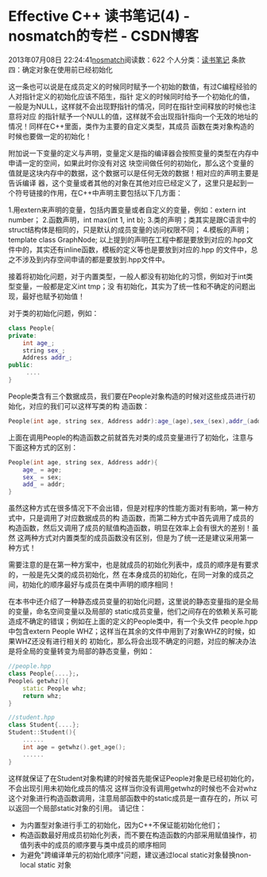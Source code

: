 # Effective C++ 读书笔记(4) - nosmatch的专栏 - CSDN博客
2013年07月08日 22:24:41[nosmatch](https://me.csdn.net/HDUTigerkin)阅读数：622
个人分类：[读书笔记](https://blog.csdn.net/HDUTigerkin/article/category/1432055)
条款四：确定对象在使用前已经初始化
> 
这一条也可以说是在成员定义的时候同时赋予一个初始的数值，有过C编程经验的人对指针定义的初始化应该不陌生，指针
定义的时候同时给予一个初始化的值，一般是为NULL，这样就不会出现野指针的情况，同时在指针空间释放的时候也注意将对应
的指针赋予一个NULL的值，这样就不会出现指针指向一个无效的地址的情况！同样在C++里面，类作为主要的自定义类型，其成员
函数在类对象构造的时候也要做一定的初始化！
> 
附加说一下变量的定义与声明，变量定义是指的编译器会按照变量的类型在内存中申请一定的空间，如果此时你没有对这
块空间做任何的初始化，那么这个变量的值就是这块内存中的数据，这个数据可以是任何无效的数据！相对应的声明主要是告诉编译
器，这个变量或者其他的对象在其他对应已经定义了，这里只是起到一个符号链接的作用，在C++中声明主要包括以下几方面：
> 
1.用extern来声明的变量，包括内置变量或者自定义的变量，例如：extern int number；
2.函数声明，int max(int 1, int b);
3.类的声明；类其实是跟C语言中的struct结构体是相同的，只是默认的成员变量的访问权限不同；
4.模板的声明；template<typename T> class GraphNode;
以上提到的声明在工程中都是要放到对应的.hpp文件中的，其实还有inline函数，模板的定义等也是要放到对应的.hpp
的文件中，总之不涉及到内存空间申请的都是要放到.hpp文件中。
> 
接着将初始化问题，对于内置类型，一般人都没有初始化的习惯，例如对于int类型变量，一般都是定义int tmp；没
有初始化，其实为了统一性和不确定的问题出现，最好也赋予初始值！
> 
对于类的初始化问题，例如：
```cpp
class People{
private:
    int age_;
    string sex_;
    Address addr_;
public:
     ....
}
```
People类含有三个数据成员，我们要在People对象构造的时候对这些成员进行初始化，对应的我们可以这样写类的构
造函数：
> 
```cpp
People(int age, string sex, Address addr):age_(age),sex_(sex),addr_(addr){}
```
上面在调用People的构造函数之前就首先对类的成员变量进行了初始化，注意与下面这种方式的区别：
```cpp
People(int age, string sex, Address addr){
	age_ = age;
	sex_ = sex;
	add_ = addr;
}
```
虽然这种方式在很多情况下不会出错，但是对程序的性能方面对有影响，第一种方式中，只是调用了对应数据成员的构
造函数，而第二种方式中首先调用了成员的构造函数，然后又调用了成员的赋值构造函数，明显在效率上会有很大的差别！虽然
这两种方式对内置类型的成员函数没有区别，但是为了统一还是建议采用第一种方式！
> 
需要注意的是在第一种方案中，也是就成员的初始化列表中，成员的顺序是有要求的，一般是先父类的成员初始化，然
在本身成员的初始化，在同一对象的成员之间，初始化的顺序最好与成员在类中声明的顺序相同！
> 
在本书中还介绍了一种静态成员变量的初始化问题，这里说的静态变量指的是全局的变量，命名空间变量以及局部的
static成员变量，他们之间存在的依赖关系可能造成不确定的错误；例如在上面的定义的People类中，有一个头文件
people.hpp中包含extern People WHZ；这样当在其余的文件中用到了对象WHZ的时候，如果WHZ还没有进行相关的
初始化，那么将会出现不确定的问题，对应的解决办法是将全局的变量转变为局部的静态变量，例如：
> 
```cpp
//people.hpp
class People{....};，
People& getwhz(){
	static People whz;
	return whz;
}
```
```cpp
//student.hpp
class Student{....};
Student::Student(){
    ......
    int age = getwhz().get_age();
    ......
}
```
这样就保证了在Student对象构建的时候首先能保证People对象是已经初始化的，不会出现引用未初始化成员的情况
这样当你没有调用getwhz的时候也不会对whz这个对象进行构造函数调用，注意局部函数中的static成员是一直存在的，所以
可以返回一个局部static对象的引用。
请记住：
- 为内置型对象进行手工的初始化，因为C++不保证能初始化他们；
- 构造函数最好用成员初始化列表，而不要在构造函数的内部采用赋值操作，初值列表中的成员的顺序要与类中成员的顺序相同
- 为避免"跨编译单元的初始化顺序"问题，建议通过local static对象替换non-local static 对象
